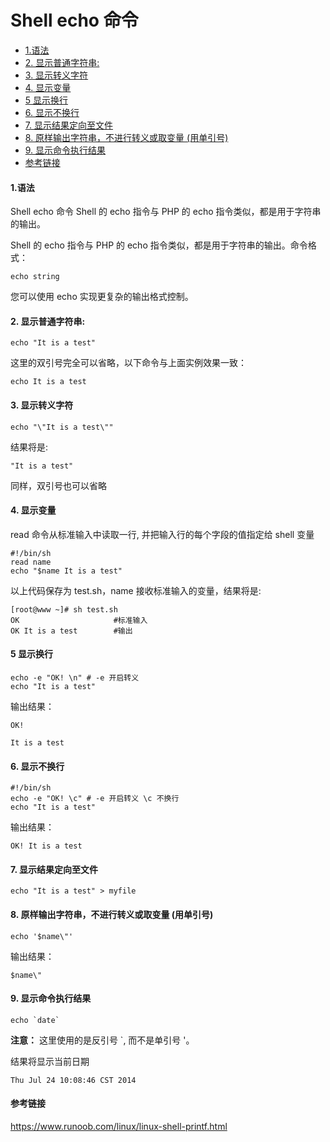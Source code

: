 # Shell echo 命令

* [1.语法](#1语法)
* [2. 显示普通字符串:](#2-显示普通字符串)
* [3. 显示转义字符](#3-显示转义字符)
* [4. 显示变量](#4-显示变量)
* [5 显示换行](#5-显示换行)
* [6. 显示不换行](#6-显示不换行)
* [7. 显示结果定向至文件](#7-显示结果定向至文件)
* [8. 原样输出字符串，不进行转义或取变量 (用单引号)](#8-原样输出字符串不进行转义或取变量-用单引号)
* [9. 显示命令执行结果](#9-显示命令执行结果)
* [参考链接](#参考链接)

#### 1.语法

Shell echo 命令 Shell 的 echo 指令与 PHP 的 echo 指令类似，都是用于字符串的输出。

Shell 的 echo 指令与 PHP 的 echo 指令类似，都是用于字符串的输出。命令格式：

```
echo string
```

您可以使用 echo 实现更复杂的输出格式控制。

#### 2. 显示普通字符串:

```
echo "It is a test"
```

这里的双引号完全可以省略，以下命令与上面实例效果一致：

```
echo It is a test
```

#### 3. 显示转义字符

```
echo "\"It is a test\""
```

结果将是:

```
"It is a test"
```

同样，双引号也可以省略

#### 4. 显示变量

read 命令从标准输入中读取一行, 并把输入行的每个字段的值指定给 shell 变量

```
#!/bin/sh
read name 
echo "$name It is a test"
```

以上代码保存为 test.sh，name 接收标准输入的变量，结果将是:

```
[root@www ~]# sh test.sh
OK                     #标准输入
OK It is a test        #输出
```

#### 5 显示换行

```
echo -e "OK! \n" # -e 开启转义
echo "It is a test"
```

输出结果：

```
OK!

It is a test
```

#### 6. 显示不换行

```
#!/bin/sh
echo -e "OK! \c" # -e 开启转义 \c 不换行
echo "It is a test"
```

输出结果：

```
OK! It is a test
```

#### 7. 显示结果定向至文件

```
echo "It is a test" > myfile
```

#### 8. 原样输出字符串，不进行转义或取变量 (用单引号)

```
echo '$name\"'
```

输出结果：

```
$name\"
```

#### 9. 显示命令执行结果

```
echo `date`
```

**注意：** 这里使用的是反引号 `, 而不是单引号 '。

结果将显示当前日期

```
Thu Jul 24 10:08:46 CST 2014
```



#### 参考链接

https://www.runoob.com/linux/linux-shell-printf.html